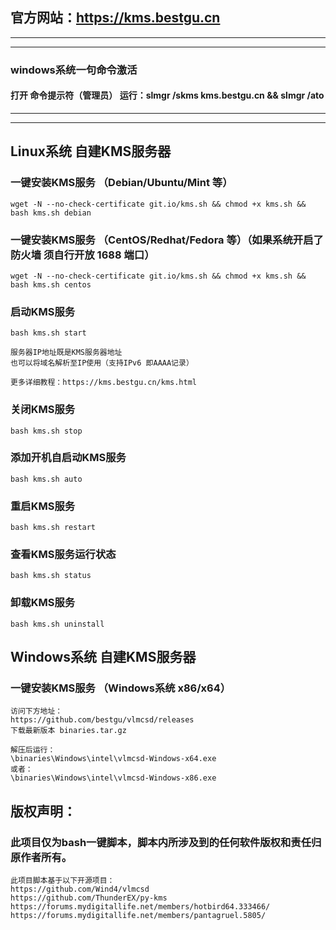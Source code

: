 ## 官方网站：https://kms.bestgu.cn

---

---

### windows系统一句命令激活

#### 打开 命令提示符（管理员） 运行：slmgr /skms kms.bestgu.cn && slmgr /ato

---

---

## Linux系统 自建KMS服务器

### 一键安装KMS服务 （Debian/Ubuntu/Mint 等）
```
wget -N --no-check-certificate git.io/kms.sh && chmod +x kms.sh && bash kms.sh debian
```

### 一键安装KMS服务 （CentOS/Redhat/Fedora 等）（如果系统开启了防火墙 须自行开放 1688 端口）
```
wget -N --no-check-certificate git.io/kms.sh && chmod +x kms.sh && bash kms.sh centos
```

### 启动KMS服务
```
bash kms.sh start

服务器IP地址既是KMS服务器地址
也可以将域名解析至IP使用（支持IPv6 即AAAA记录）

更多详细教程：https://kms.bestgu.cn/kms.html
```

### 关闭KMS服务
```
bash kms.sh stop
```

### 添加开机自启动KMS服务
```
bash kms.sh auto
```

### 重启KMS服务
```
bash kms.sh restart
```

### 查看KMS服务运行状态
```
bash kms.sh status
```

### 卸载KMS服务
```
bash kms.sh uninstall
```

## Windows系统 自建KMS服务器

### 一键安装KMS服务 （Windows系统 x86/x64）
```
访问下方地址：
https://github.com/bestgu/vlmcsd/releases
下载最新版本 binaries.tar.gz

解压后运行：
\binaries\Windows\intel\vlmcsd-Windows-x64.exe
或者：
\binaries\Windows\intel\vlmcsd-Windows-x86.exe
```

## 版权声明：
### 此项目仅为bash一键脚本，脚本内所涉及到的任何软件版权和责任归原作者所有。
```
此项目脚本基于以下开源项目：
https://github.com/Wind4/vlmcsd
https://github.com/ThunderEX/py-kms
https://forums.mydigitallife.net/members/hotbird64.333466/
https://forums.mydigitallife.net/members/pantagruel.5805/
```
